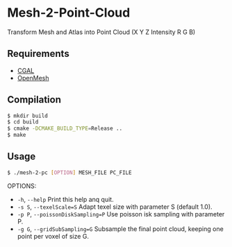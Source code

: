 # Mesh-2-Point-Cloud
Transform Mesh and Atlas into Point Cloud (X Y Z Intensity R G B)

## Requirements
- [CGAL](https://www.cgal.org/)
- [OpenMesh](https://www.graphics.rwth-aachen.de/software/openmesh/)
 
## Compilation
```bash
$ mkdir build
$ cd build
$ cmake -DCMAKE_BUILD_TYPE=Release ..
$ make
```

## Usage
```bash
$ ./mesh-2-pc [OPTION] MESH_FILE PC_FILE
```
OPTIONS:
- `-h`, `--help`                   Print this help anq quit.
- `-s S`, `--texelScale=S`           Adapt texel size with parameter S (default 1.0).
- `-p P`, `--poissonDiskSampling=P`  Use poisson isk sampling with parameter P.
- `-g G`, `--gridSubSampling=G`      Subsample the final point cloud, keeping one point per voxel of size G.

